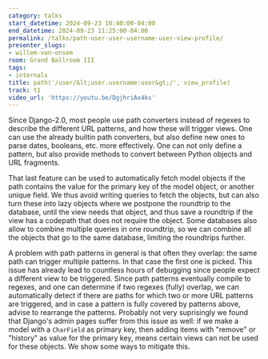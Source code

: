 ```yaml
---
category: talks
start_datetime: 2024-09-23 10:40:00-04:00
end_datetime: 2024-09-23 11:25:00-04:00
permalink: /talks/path-user-user-username-user-view-profile/
presenter_slugs:
- willem-van-onsem
room: Grand Ballroom III
tags:
- internals
title: path('/user/&lt;user.username:user&gt;/', view_profile)
track: t1
video_url: 'https://youtu.be/DgjhriAx4ks'
---
```


Since Django-2.0, most people use path converters instead of regexes to describe the different URL patterns, and how these will trigger views. One can use the already builtin path converters, but also define new ones to parse dates, booleans, etc. more effectively. One can not only define a pattern, but also provide methods to convert between Python objects and URL fragments.

That last feature can be used to automatically fetch model objects if the path contains the value for the primary key of the model object, or another unique field. We thus avoid writing queries to fetch the objects, but can also turn these into lazy objects where we postpone the roundtrip to the database, until the view needs that object, and thus save a roundtrip if the view has a codepath that does not require the object. Some databases also allow to combine multiple queries in one roundtrip, so we can combine all the objects that go to the same database, limiting the roundtrips further.

A problem with path patterns in general is that often they overlap: the same path can trigger multiple patterns. In that case the first one is picked. This issue has already lead to countless hours of debugging since people expect a different view to be triggered. Since path patterns eventually compile to regexes, and one can determine if two regexes (fully) overlap, we can automatically detect if there are paths for which two or more URL patterns are triggered, and in case a pattern is fully covered by patterns above, advise to rearrange the patterns. Probably not very suprisingly we found that Django's admin pages suffer from this issue as well: if we make a model with a `CharField` as primary key, then adding items with "remove" or "history" as value for the primary key, means certain views can not be used for these objects. We show some ways to mitigate this.
